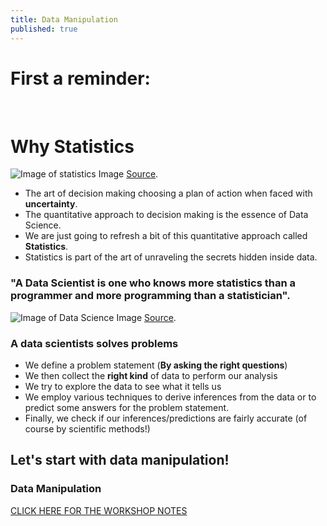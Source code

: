 ```yaml
---
title: Data Manipulation
published: true
---
```

# First a reminder: 

<br>

# Why Statistics

![Image of statistics]({{site.baseurl}}/img/statistics.png)
Image [Source](https://towardsdatascience.com/introduction-to-statistics-e9d72d818745).


- The art of decision making choosing a plan of action when faced with **uncertainty**.
- The quantitative approach to decision making is the essence of Data Science.
- We are just going to refresh a bit of this quantitative approach called **Statistics**.
- Statistics is part of the art of unraveling the secrets hidden inside data.

### "A Data Scientist is one who knows more statistics than a programmer and more programming than a statistician".

![Image of Data Science]({{site.baseurl}}/img/Data_Science.png)
Image [Source](https://www.rss.org.uk/RSS/Get_involved/Statistic_of_the_year/RSS/Get_involved/Statistic_of_the_Year_.aspx).

### A data scientists solves problems 

- We define a problem statement (**By asking the right questions**)
- We then collect the **right kind** of data to perform our analysis
- We try to explore the data to see what it tells us
- We employ various techniques to derive inferences from the data or to predict some answers for the problem statement.
- Finally, we check if our inferences/predictions are fairly accurate (of course by scientific methods!)

## Let's start with data manipulation!

### Data Manipulation

[CLICK HERE FOR THE WORKSHOP NOTES](https://colab.research.google.com/drive/1VI9AAi2CscFkFbskejhlBGB58ZUfW5Pa)




